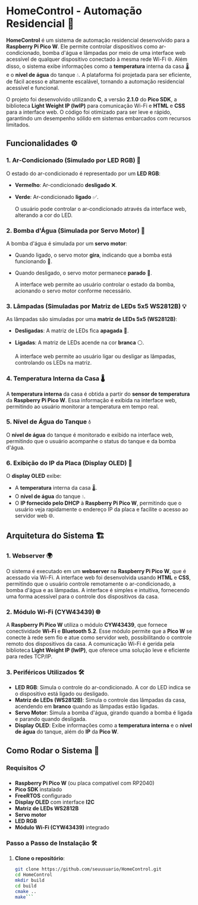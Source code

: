# HomeControl - Automação Residencial 🏡

**HomeControl** é um sistema de automação residencial desenvolvido para a **Raspberry Pi Pico W**. Ele permite controlar dispositivos como ar-condicionado, bomba d'água e lâmpadas por meio de uma interface web acessível de qualquer dispositivo conectado à mesma rede Wi-Fi 🌐. Além disso, o sistema exibe informações como a **temperatura** interna da casa 🌡️ e o **nível de água** do tanque 💧. A plataforma foi projetada para ser eficiente, de fácil acesso e altamente escalável, tornando a automação residencial acessível e funcional.

O projeto foi desenvolvido utilizando **C**, a versão **2.1.0** do **Pico SDK**, a biblioteca **Light Weight IP (lwIP)** para comunicação Wi-Fi e **HTML** e **CSS** para a interface web. O código foi otimizado para ser leve e rápido, garantindo um desempenho sólido em sistemas embarcados com recursos limitados.

## Funcionalidades ⚙️

### 1. **Ar-Condicionado (Simulado por LED RGB) 🌈**

   O estado do ar-condicionado é representado por um **LED RGB**:

- **Vermelho**: Ar-condicionado **desligado** ❌.
- **Verde**: Ar-condicionado **ligado** ✅.

   O usuário pode controlar o ar-condicionado através da interface web, alterando a cor do LED.

### 2. **Bomba d'Água (Simulada por Servo Motor) 🔄**

   A bomba d'água é simulada por um **servo motor**:

- Quando ligado, o servo motor **gira**, indicando que a bomba está funcionando 🔄.
- Quando desligado, o servo motor permanece **parado** 🚫.

   A interface web permite ao usuário controlar o estado da bomba, acionando o servo motor conforme necessário.

### 3. **Lâmpadas (Simuladas por Matriz de LEDs 5x5 WS2812B) 💡**

   As lâmpadas são simuladas por uma **matriz de LEDs 5x5 (WS2812B)**:

- **Desligadas**: A matriz de LEDs fica **apagada** 📴.
- **Ligadas**: A matriz de LEDs acende na cor **branca** ⚪.

   A interface web permite ao usuário ligar ou desligar as lâmpadas, controlando os LEDs na matriz.

### 4. **Temperatura Interna da Casa 🌡️**

   A **temperatura interna** da casa é obtida a partir do **sensor de temperatura** da **Raspberry Pi Pico W**. Essa informação é exibida na interface web, permitindo ao usuário monitorar a temperatura em tempo real.

### 5. **Nível de Água do Tanque 💧**

   O **nível de água** do tanque é monitorado e exibido na interface web, permitindo que o usuário acompanhe o status do tanque e da bomba d'água.

### 6. **Exibição do IP da Placa (Display OLED) 📱**

O **display OLED** exibe:

- A **temperatura** interna da casa 🌡️.
- O **nível de água** do tanque 💧.
- O **IP fornecido pelo DHCP** à **Raspberry Pi Pico W**, permitindo que o usuário veja rapidamente o endereço IP da placa e facilite o acesso ao servidor web 🌐.

## Arquitetura do Sistema 🏗️

### 1. **Webserver 🌍**

O sistema é executado em um **webserver** na **Raspberry Pi Pico W**, que é acessado via Wi-Fi. A interface web foi desenvolvida usando **HTML** e **CSS**, permitindo que o usuário controle remotamente o ar-condicionado, a bomba d'água e as lâmpadas. A interface é simples e intuitiva, fornecendo uma forma acessível para o controle dos dispositivos da casa.

### 2. **Módulo Wi-Fi (CYW43439) 🌐**

A **Raspberry Pi Pico W** utiliza o módulo **CYW43439**, que fornece conectividade **Wi-Fi** e **Bluetooth 5.2**. Esse módulo permite que a **Pico W** se conecte à rede sem fio e atue como servidor web, possibilitando o controle remoto dos dispositivos da casa. A comunicação Wi-Fi é gerida pela biblioteca **Light Weight IP (lwIP)**, que oferece uma solução leve e eficiente para redes TCP/IP.

### 3. **Periféricos Utilizados 🛠️**

- **LED RGB**: Simula o controle do ar-condicionado. A cor do LED indica se o dispositivo está ligado ou desligado.
- **Matriz de LEDs (WS2812B)**: Simula o controle das lâmpadas da casa, acendendo em **branco** quando as lâmpadas estão ligadas.
- **Servo Motor**: Simula a bomba d'água, girando quando a bomba é ligada e parando quando desligada.
- **Display OLED**: Exibe informações como a **temperatura interna** e o **nível de água** do tanque, além do **IP** da **Pico W**.

## Como Rodar o Sistema 🚀

### Requisitos 📋

- **Raspberry Pi Pico W** (ou placa compatível com RP2040)
- **Pico SDK** instalado
- **FreeRTOS** configurado
- **Display OLED** com interface **I2C**
- **Matriz de LEDs WS2812B**
- **Servo motor**
- **LED RGB**
- **Módulo Wi-Fi (CYW43439)** integrado

### Passo a Passo de Instalação 🛠️

1. **Clone o repositório**:

   ```bash
   git clone https://github.com/seuusuario/HomeControl.git
   cd HomeControl
   mkdir build
   cd build
   cmake ..
   make```
